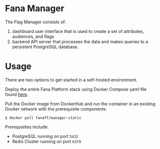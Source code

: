 # Fana Manager

The Flag Manager consists of:
1. dashboard user interface that is used to create a set of attributes, audiences, and flags 
2. backend API server that processes the data and makes queries to a persistent PostgreSQL database.

# Usage
There are two options to get started in a self-hosted environment.

Deploy the entire Fana Platform stack using Docker Compose yaml file found [here](https://github.com/fana-io/fana-deploy).

Pull the Docker image from DockerHub and run the container in an existing Docker network with the prerequisite components:
```
$ docker pull fanaff/manager-static
```
Prerequisites include:

- PostgreSQL running on port `5432`
- Redis Cluster running on port `6379`
